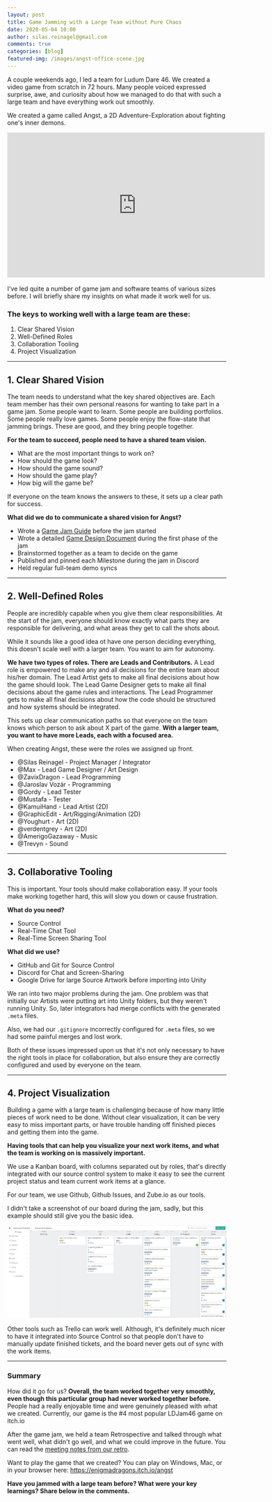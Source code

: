 ```yaml
---
layout: post
title: Game Jamming with a Large Team without Pure Chaos
date: 2020-05-04 10:00
author: silas.reinagel@gmail.com
comments: true
categories: [blog]
featured-img: /images/angst-office-scene.jpg
---
```


A couple weekends ago, I led a team for Ludum Dare 46. We created a video game from scratch in 72 hours. Many people voiced expressed surprise, awe, and curiosity about how we managed to do that with such a large team and have everything work out smoothly. 

We created a game called Angst, a 2D Adventure-Exploration about fighting one's inner demons.

<div class="container mb2"><iframe width="592" height="333" src="https://www.youtube.com/embed/gOFLgwLXdds" frameborder="0" allow="accelerometer; autoplay; encrypted-media; gyroscope; picture-in-picture" allowfullscreen style="margin-left: auto; margin-right: auto"></iframe></div>

I've led quite a number of game jam and software teams of various sizes before. I will briefly share my insights on what made it work well for us.

### The keys to working well with a large team are these:

1. Clear Shared Vision
2. Well-Defined Roles
3. Collaboration Tooling
4. Project Visualization

----

## 1. Clear Shared Vision

The team needs to understand what the key shared objectives are. Each team member has their own personal reasons for wanting to take part in a game jam. Some people want to learn. Some people are building portfolios. Some people really love games. Some people enjoy the flow-state that jamming brings. These are good, and they bring people together.

**For the team to succeed, people need to have a shared team vision.**

- What are the most important things to work on?
- How should the game look?
- How should the game sound?
- How should the game play?
- How big will the game be?

If everyone on the team knows the answers to these, it sets up a clear path for success.

**What did we do to communicate a shared vision for Angst?**
- Wrote a [Game Jam Guide](https://github.com/EnigmaDragons/LDJam46/blob/master/guides/game-jam-guide.md) before the jam started
- Wrote a detailed [Game Design Document](https://github.com/EnigmaDragons/LDJam46/tree/master/src/LDJam46/GDD%20(Game%20Design%20Documentation)) during the first phase of the jam
- Brainstormed together as a team to decide on the game
- Published and pinned each Milestone during the jam in Discord
- Held regular full-team demo syncs  

----

## 2. Well-Defined Roles

People are incredibly capable when you give them clear responsibilities. At the start of the jam, everyone should know exactly what parts they are responsible for delivering, and what areas they get to call the shots about. 

While it sounds like a good idea ot have one person deciding everything, this doesn't scale well with a larger team. You want to aim for autonomy. 

**We have two types of roles. There are Leads and Contributors.** A Lead role is empowered to make any and all decisions for the entire team about his/her domain. The Lead Artist gets to make all final decisions about how the game should look. The Lead Game Designer gets to make all final decisions about the game rules and interactions. The Lead Programmer gets to make all final decisions about how the code should be structured and how systems should be integrated.

This sets up clear communication paths so that everyone on the team knows which person to ask about X part of the game. **With a larger team, you want to have more Leads, each with a focused area.**

When creating Angst, these were the roles we assigned up front.

- @Silas Reinagel - Project Manager / Integrator
- @Max - Lead Game Designer / Art Design
- @ZavixDragon  - Lead Programming
- @Jaroslav Vozár - Programming
- @Gordy - Lead Tester
- @Mustafa - Tester
- @KamuiHand - Lead Artist (2D)
- @GraphicEdit  - Art/Rigging/Animation (2D)
- @Youghurt - Art (2D)
- @verdentgrey - Art (2D)
- @AmerigoGazaway  - Music
- @Trevyn - Sound

----

## 3. Collaborative Tooling

This is important. Your tools should make collaboration easy. If your tools make working together hard, this will slow you down or cause frustration. 

**What do you need?**
- Source Control
- Real-Time Chat Tool
- Real-Time Screen Sharing Tool

**What did we use?**
- GitHub and Git for Source Control
- Discord for Chat and Screen-Sharing
- Google Drive for large Source Artwork before importing into Unity

We ran into two major problems during the jam. One problem was that initially our Artists were putting art into Unity folders, but they weren't running Unity. So, later integrators had merge conflicts with the generated `.meta` files.

Also, we had our `.gitignore` incorrectly configured for `.meta` files, so we had some painful merges and lost work. 

Both of these issues impressed upon us that it's not only necessary to have the right tools in place for collaboration, but also ensure they are correctly configured and used by everyone on the team. 

----

## 4. Project Visualization

Building a game with a large team is challenging because of how many little pieces of work need to be done. Without clear visualization, it can be very easy to miss important parts, or have trouble handing off finished pieces and getting them into the game.

**Having tools that can help you visualize your next work items, and what the team is working on is massively important.**

We use a Kanban board, with columns separated out by roles, that's directly integrated with our source control system to make it easy to see the current project status and team current work items at a glance.

For our team, we use Github, Github Issues, and Zube.io as our tools. 

I didn't take a screenshot of our board during the jam, sadly, but this example should still give you the basic idea.

<img src="/images/kanban-example-1.jpg" alt="One of our Zube Kanban boards." />

Other tools such as Trello can work well. Although, it's definitely much nicer to have it integrated into Source Control so that people don't have to manually update finished tickets, and the board never gets out of sync with the work items. 

----

### Summary

How did it go for us? **Overall, the team worked together very smoothly, even though this particular group had never worked together before.** People had a really enjoyable time and were genuinely pleased with what we created. Currently, our game is the #4 most popular LDJam46 game on itch.io 

After the game jam, we held a team Retrospective and talked through what went well, what didn't go well, and what we could improve in the future. You can read the [meeting notes from our retro](https://github.com/EnigmaDragons/LDJam46/blob/master/retro/retro-notes.md).

Want to play the game that we created? You can play on Windows, Mac, or in your browser here: https://enigmadragons.itch.io/angst

**Have you jammed with a large team before? What were your key learnings? Share below in the comments.**
